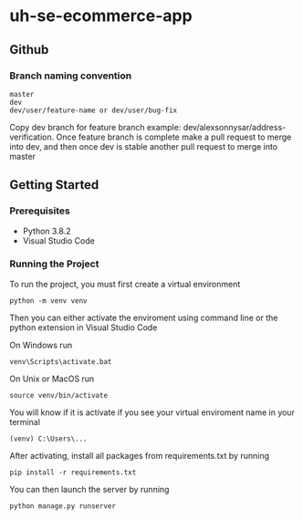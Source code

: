 # uh-se-ecommerce-app

## Github

### Branch naming convention

``` 
master
dev
dev/user/feature-name or dev/user/bug-fix
```
Copy dev branch for feature branch example: dev/alexsonnysar/address-verification. Once feature branch is complete make a pull request to merge into dev, and then once dev is stable another pull request to merge into master

## Getting Started

### Prerequisites
  - Python 3.8.2
  - Visual Studio Code
  
### Running the Project
To run the project, you must first create a virtual environment

``` python -m venv venv ```

Then you can either activate the enviroment using command line or the python extension in Visual Studio Code

On Windows run

``` venv\Scripts\activate.bat ```

On Unix or MacOS run

``` source venv/bin/activate ```

You will know if it is activate if you see your virtual enviroment name in your terminal

``` (venv) C:\Users\... ```

After activating, install all packages from requirements.txt by running

``` pip install -r requirements.txt ```

You can then launch the server by running

``` python manage.py runserver ```
